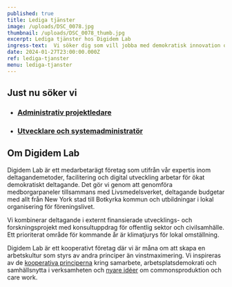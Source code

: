 ```yaml
---
published: true
title: Lediga tjänster
image: /uploads/DSC_0078.jpg
thumbnail: /uploads/DSC_0078_thumb.jpg
excerpt: Lediga tjänster hos Digidem Lab
ingress-text:  Vi söker dig som vill jobba med demokratisk innovation och samhällsförändring!
date: 2024-01-27T23:00:00.000Z
ref: lediga-tjanster
menu: lediga-tjanster
---
```


## Just nu söker vi

* ### [Administrativ projektledare](/lediga-tjanster/projektledare-2024/)
* ### [Utvecklare och systemadministratör](/lediga-tjanster/utvecklare-2024/)

## Om Digidem Lab

Digidem Lab är ett medarbetarägt företag som utifrån vår expertis inom deltagandemetoder, facilitering och digital utveckling arbetar för ökat demokratiskt deltagande. Det gör vi genom att genomföra medborgarpaneler tillsammans med Livsmedelsverket, deltagande budgetar med allt från New York stad till Botkyrka kommun och utbildningar i lokal organisering för föreningslivet.

Vi kombinerar deltagande i externt finansierade utvecklings- och forskningsprojekt med konsultuppdrag för offentlig sektor och civilsamhälle. Ett prioriterat område för kommande år är klimatjurys för lokal omställning.

Digidem Lab är ett kooperativt företag där vi är måna om att skapa en arbetskultur som styrs av andra principer än vinstmaximering. Vi inspireras av de [kooperativa principerna](https://svenskkooperation.se/om-kooperation/de-sju-kooperativa-principerna-pa-svenska/) kring samarbete, arbetsplatsdemokrati och samhällsnytta i verksamheten och [nyare idéer](https://elements.disco.coop/) om commonsproduktion och care work.
